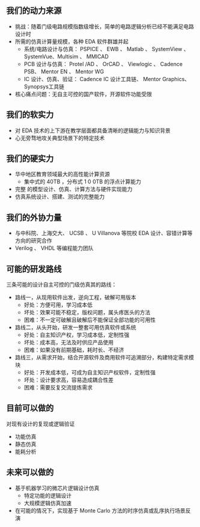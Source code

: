 





## 我们的动力来源
- 挑战：随着门级电路规模指数级增长，简单的电路逻辑分析已经不能满足电路设计时
- 所需的仿真计算量规模，各种 EDA 软件群雄并起
  - 系统/电路设计与仿真： PSPICE 、 EWB 、 Matlab 、 SystemView 、SystemVue、Multisim 、 MMICAD
  - PCB 设计与仿真： Protel /AD 、 OrCAD 、 Viewlogic 、 Cadence PSB、 Mentor EN 、 Mentor WG
  - IC 设计、仿真、验证： Cadence IC 设计工具链、 Mentor Graphics、 Synopsys工具链
- 核心痛点问题：无自主可控的国产软件，开源软件功能受限


## 我们的软实力
- 对 EDA 技术的上下游在教学层面都具备清晰的逻辑能力与知识背景
- 心无旁骛地攻关典型场景下的特定技术


## 我们的硬实力

- 华中地区教育领域最大的高性能计算资源
  - 集中式的 40TB ，分布式 1 0 0TB 的浮点计算能力
- 完整 的模型设计、仿真、计算方法与硬件实现能力
- 仿真系统设计、搭建、测试的完整能力


## 我们的外协力量
- 与中科院、上海交大、 UCSB 、 U Villanova 等院校 EDA 设计、容错计算等方向的研究合作
- Verilog 、 VHDL 等编程能力团队

## 可能的研发路线
三条可能的设计自主可控的门级仿真其的路线：
- 路线一，从现用软件出发，逆向工程，破解可用版本
  - 好处：方便可用，学习成本低
  - 坏处：效果可能不稳定，版权问题，属头疼医头的方法
  - 困难：不一定可破解且破解后不能保证全部功能的可用性
- 路线二，从头开始，研发一整套可用仿真软件或系统
  - 好处：自主知识产权，学习成本低，定制性强
  - 坏处：成本高，无法及时供应产品使用
  - 困难：如果没有前期基础，耗时长、不经济
- 路线三，从需求开始，结合开源软件及商用软件可追溯部分，构建特定需求模块
  - 好处：开发成本低，可成为自主知识产权软件，定制性强
  - 坏处：设计要求高，容易造成耦合性差
  - 困难：需要反复交流提炼需求


## 目前可以做的
对现有设计的复现或逻辑验证
- 功能仿真
- 静态仿真
- 能耗分析



## 未来可以做的

- 基于机器学习的微芯片逻辑设计仿真
  - 特定功能的逻辑设计
  - 大规模逻辑仿真加速
- 在可能的情况下，实现基于 Monte Carlo 方法的时序仿真或乱序执行场景反演

